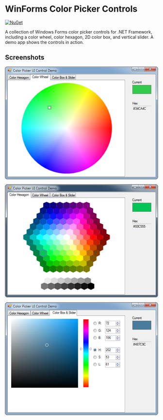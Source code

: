 # WinForms Color Picker Controls

[![NuGet](https://img.shields.io/nuget/v/MechanikaDesign.WinForms.UI.ColorPicker)](https://www.nuget.org/packages/MechanikaDesign.WinForms.UI.ColorPicker/)

A collection of Windows Forms color picker controls for .NET Framework, including a color wheel, color hexagon, 2D color box, and vertical slider. A demo app shows the controls in action.

## Screenshots

![Color Wheel](ColorPicker.Demo/Resources/cplibrary-colorwheelcontrol.png)

![Color Hexagon](ColorPicker.Demo/Resources/cplibrary-colorhexagoncontrol.png)

![Color Box + Slider](ColorPicker.Demo/Resources/cplibrary-colorboxslidercontrols.png)
